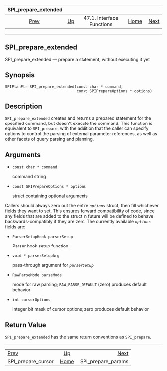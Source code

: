 <!--?xml version="1.0" encoding="UTF-8" standalone="no"?-->

|                   SPI\_prepare\_extended                  |                                                      |                           |                                                       |                                                           |
| :-------------------------------------------------------: | :--------------------------------------------------- | :-----------------------: | ----------------------------------------------------: | --------------------------------------------------------: |
| [Prev](spi-spi-prepare-cursor.html "SPI_prepare_cursor")  | [Up](spi-interface.html "47.1. Interface Functions") | 47.1. Interface Functions | [Home](index.html "PostgreSQL 17devel Documentation") |  [Next](spi-spi-prepare-params.html "SPI_prepare_params") |

***

[]()

## SPI\_prepare\_extended

SPI\_prepare\_extended — prepare a statement, without executing it yet

## Synopsis

    SPIPlanPtr SPI_prepare_extended(const char * command,
                                    const SPIPrepareOptions * options)

## Description

`SPI_prepare_extended` creates and returns a prepared statement for the specified command, but doesn't execute the command. This function is equivalent to `SPI_prepare`, with the addition that the caller can specify options to control the parsing of external parameter references, as well as other facets of query parsing and planning.

## Arguments

*   `const char * command`

    command string

*   `const SPIPrepareOptions * options`

    struct containing optional arguments

Callers should always zero out the entire *`options`* struct, then fill whichever fields they want to set. This ensures forward compatibility of code, since any fields that are added to the struct in future will be defined to behave backwards-compatibly if they are zero. The currently available *`options`* fields are:

*   `ParserSetupHook parserSetup`

    Parser hook setup function

*   `void * parserSetupArg`

    pass-through argument for *`parserSetup`*

*   `RawParseMode parseMode`

    mode for raw parsing; `RAW_PARSE_DEFAULT` (zero) produces default behavior

*   `int cursorOptions`

    integer bit mask of cursor options; zero produces default behavior

## Return Value

`SPI_prepare_extended` has the same return conventions as `SPI_prepare`.

***

|                                                           |                                                       |                                                           |
| :-------------------------------------------------------- | :---------------------------------------------------: | --------------------------------------------------------: |
| [Prev](spi-spi-prepare-cursor.html "SPI_prepare_cursor")  |  [Up](spi-interface.html "47.1. Interface Functions") |  [Next](spi-spi-prepare-params.html "SPI_prepare_params") |
| SPI\_prepare\_cursor                                      | [Home](index.html "PostgreSQL 17devel Documentation") |                                      SPI\_prepare\_params |
